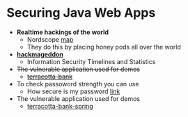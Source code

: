 # Securing Java Web Apps

* __Realtime hackings of the world__ 
    * Nordscope [map](http://map.norsecorp.com/#/)
    * They do this by placing honey pods all over the world
* __[hackmageddon](https://www.hackmageddon.com/)__
    * Information Security Timelines and Statistics
* ~~The vulnerable application used for demos~~
    * ~~[terracotta-bank](https://github.com/jzheaux/terracotta-bank)~~
* To check passoword strength you can use
    * How secure is my password [link](https://howsecureismypassword.net/)
* The vulnerable application used for demos
    * [terracotta-bank-spring](https://github.com/jzheaux/terracotta-bank-spring)



